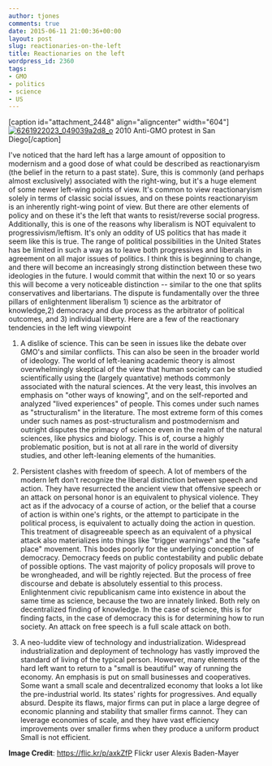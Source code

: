 ```yaml
---
author: tjones
comments: true
date: 2015-06-11 21:00:36+00:00
layout: post
slug: reactionaries-on-the-left
title: Reactionaries on the left
wordpress_id: 2360
tags:
- GMO
- politics
- science
- US
---
```


[caption id="attachment_2448" align="aligncenter" width="604"][![6261922023_049039a2d8_o](http://www.theojones.name/wp-content/uploads/2015/06/6261922023_049039a2d8_o.jpg)](http://www.theojones.name/wp-content/uploads/2015/06/6261922023_049039a2d8_o.jpg) 2010 Anti-GMO protest in San Diego[/caption]

I've noticed that the hard left has a large amount of opposition to modernism and a good dose of what could be described as reactionaryism (the belief in the return to a past state). Sure, this is commonly (and perhaps almost exclusively) associated with the right-wing, but it's a huge element of some newer left-wing points of view. It's common to view reactionaryism solely in terms of classic social issues, and on these points reactionaryism is an inherently right-wing point of view. But there are other elements of policy and on these it's the left that wants to resist/reverse social progress. Additionally, this is one of the reasons why liberalism is NOT equivalent to progressivism/leftism. It's only an oddity of US politics that has made it seem like this is true. The range of political possibilities in the United States has be limited in such a way as to leave both progressives and liberals in agreement on all major issues of politics. I think this is beginning to change, and there will become an increasingly strong distinction between these two ideologies in the future. I would commit that within the next 10 or so years this will become a very noticeable distinction -- similar to the one that splits conservatives and libertarians. The dispute is fundamentally over the three pillars of enlightenment liberalism 1) science as the arbitrator of knowledge,2) democracy and due process as the arbitrator of political outcomes, and 3) individual liberty. Here are a few of the reactionary tendencies in the left wing viewpoint





  1. A dislike of science. This can be seen in issues like the debate over GMO's and similar conflicts. This can also be seen in the broader world of ideology. The world of left-leaning academic theory is almost overwhelmingly skeptical of the view that human society can be studied scientifically using the (largely quantative) methods commonly associated with the natural sciences. At the very least, this involves an emphasis on "other ways of knowing", and on the self-reported and analyzed "lived experiences" of people. This comes under such names as "structuralism" in the literature. The most extreme form of this comes under such names as post-structuralism and postmodernism and outright disputes the primacy of science even in the realm of the natural sciences, like physics and biology. This is of, course a highly problematic position, but is not at all rare in the world of diversity studies, and other left-leaning elements of the humanities.



  2. Persistent clashes with freedom of speech. A lot of members of the modern left don't recognize the liberal distinction between speech and action. They have resurrected the ancient view that offensive speech or an attack on personal honor is an equivalent to physical violence. They act as if the advocacy of a course of action, or the belief that a course of action is within one's rights, or the attempt to participate in the political process, is equivalent to actually doing the action in question. This treatment of disagreeable speech as an equivalent of a physical attack also materializes into things like "trigger warnings" and the "safe place" movement. This bodes poorly for the underlying conception of democracy. Democracy feeds on public contestability and public debate of possible options. The vast majority of policy proposals will prove to be wrongheaded, and will be rightly rejected. But the process of free discourse and debate is absolutely essential to this process. Enlightenment civic republicanism came into existence in about the same time as science, because the two are innately linked. Both rely on decentralized finding of knowledge. In the case of science, this is for finding facts, in the case of democracy this is for determining how to run society. An attack on free speech is a full scale attack on both.



  3. A neo-luddite view of technology and industrialization. Widespread industrialization and deployment of technology has vastly improved the standard of living of the typical person. However, many elements of the hard left want to return to a "small is beautiful" way of running the economy. An emphasis is put on small businesses and cooperatives. Some want a small scale and decentralized economy that looks a lot like the pre-industrial world. Its states' rights for progressives. And equally absurd. Despite its flaws, major firms can put in place a large degree of economic planning and stability that smaller firms cannot. They can leverage economies of scale, and they have vast efficiency improvements over smaller firms when they produce a uniform product Small is not efficient.






**Image Credit**: https://flic.kr/p/axkZfP Flickr user Alexis Baden-Mayer
